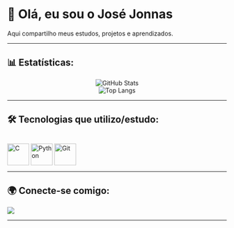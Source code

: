 # 👋 Olá, eu sou o José Jonnas  
Aqui compartilho meus estudos, projetos e aprendizados.  

---

## 📊 Estatísticas:
<div align="center">
  
![GitHub Stats](https://github-readme-stats.vercel.app/api?username=jjonnas-67&show_icons=true&theme=radical)  
![Top Langs](https://github-readme-stats.vercel.app/api/top-langs/?username=jjonnas-67&layout=compact&theme=radical)

</div>

---

## 🛠️ Tecnologias que utilizo/estudo:
<div style="display: inline_block"><br>
  <img align="center" alt="C" height="50" width="50" src="https://cdn.jsdelivr.net/gh/devicons/devicon/icons/c/c-original.svg" />
  <img align="center" alt="Python" height="50" width="50" src="https://cdn.jsdelivr.net/gh/devicons/devicon/icons/python/python-original.svg" />
  <img align="center" alt="Git" height="50" width="50" src="https://cdn.jsdelivr.net/gh/devicons/devicon/icons/git/git-original.svg" />
</div>

---

## 🌍 Conecte-se comigo:
<p align="left">
  <a href="https://instagram.com/jjonnas_67">
    <img src="https://img.shields.io/badge/-Instagram-E4405F?style=for-the-badge&logo=instagram&logoColor=white"/>
  </a>
</p>

---

